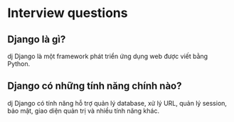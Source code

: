# Interview questions

## Django là gì?

dj Django là một framework phát triển ứng dụng web được viết bằng Python.

## Django có những tính năng chính nào?

dj Django có tính năng hỗ trợ quản lý database, xử lý URL, quản lý session, bảo mật, giao diện quản trị và nhiều tính năng khác.
